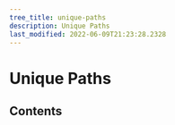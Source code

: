 ```yaml
---
tree_title: unique-paths
description: Unique Paths
last_modified: 2022-06-09T21:23:28.2328
---
```


# Unique Paths

## Contents
